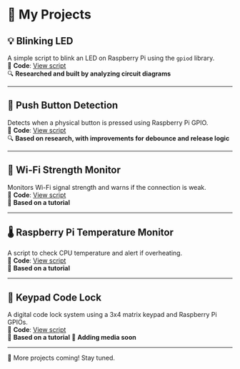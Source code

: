 # 🚀 My Projects  

## 💡 Blinking LED  
A simple script to blink an LED on Raspberry Pi using the `gpiod` library.  
🔗 **Code**: [View script](projects/blinking-led/blinking_led.py)  
🔍 **Researched and built by analyzing circuit diagrams**  

---

## 🔘 Push Button Detection  
Detects when a physical button is pressed using Raspberry Pi GPIO.  
🔗 **Code**: [View script](projects/push-button/button_press.py)  
🔍 **Based on research, with improvements for debounce and release logic**

---

## 📡 Wi-Fi Strength Monitor  
Monitors Wi-Fi signal strength and warns if the connection is weak.  
🔗 **Code**: [View script](projects/wifi-monitor/wifi_signal_monitor.py)  
📖 **Based on a tutorial**  

---

## 🌡️ Raspberry Pi Temperature Monitor  
A script to check CPU temperature and alert if overheating.  
🔗 **Code**: [View script](projects/pi-temp-monitor/temp_monitor.py)  
📖 **Based on a tutorial**  

---

## 🔢 Keypad Code Lock  
A digital code lock system using a 3x4 matrix keypad and Raspberry Pi GPIOs.  
🔗 **Code**: [View script](projects/keypad-code-lock/README.md)  
📖 **Based on a tutorial** 
📸 **Adding media soon**

---

📌 More projects coming! Stay tuned.  




